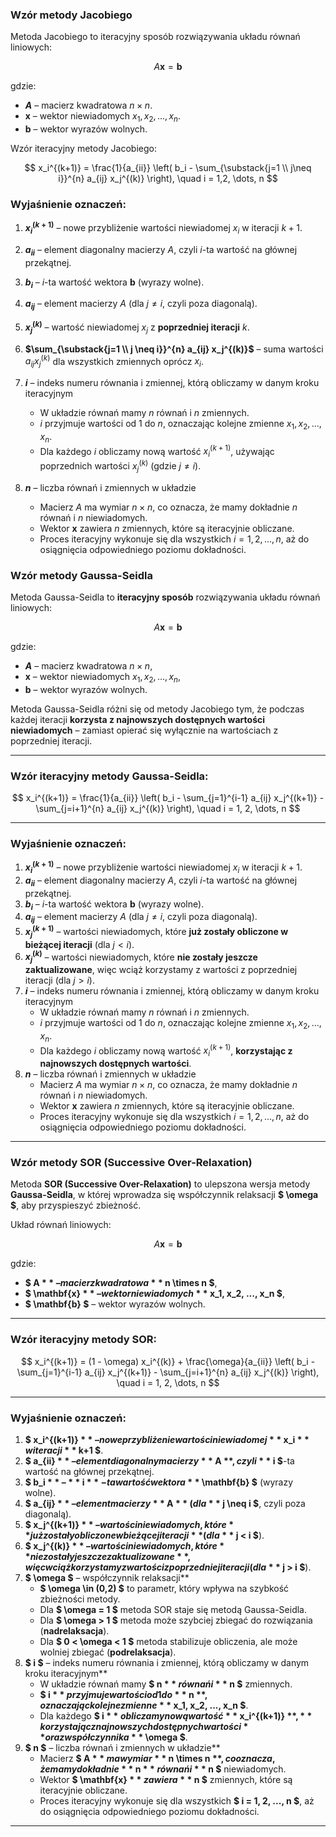  
### **Wzór metody Jacobiego**
Metoda Jacobiego to iteracyjny sposób rozwiązywania układu równań liniowych:

$$
A \mathbf{x} = \mathbf{b}
$$

gdzie:
- **$A$** – macierz kwadratowa $n \times n$.
- **$\mathbf{x}$** – wektor niewiadomych $x_1, x_2, ..., x_n$.
- **$\mathbf{b}$** – wektor wyrazów wolnych.

Wzór iteracyjny metody Jacobiego:

$$
x_i^{(k+1)} = \frac{1}{a_{ii}} \left( b_i - \sum_{\substack{j=1 \\ j\neq i}}^{n} a_{ij} x_j^{(k)} \right), \quad i = 1,2, \dots, n
$$

### **Wyjaśnienie oznaczeń:**
1. **$x_i^{(k+1)}$** – nowe przybliżenie wartości niewiadomej $x_i$ w iteracji $k+1$.


2. **$a_{ii}$** – element diagonalny macierzy $A$, czyli $i$-ta wartość na głównej przekątnej.  
3. **$b_i$** – $i$-ta wartość wektora $\mathbf{b}$ (wyrazy wolne).  
4. **$a_{ij}$** – element macierzy $A$ (dla $j \neq i$, czyli poza diagonalą).  
5. **$x_j^{(k)}$** – wartość niewiadomej $x_j$ z **poprzedniej iteracji** $k$.  
6. **$\sum_{\substack{j=1 \\ j \neq i}}^{n} a_{ij} x_j^{(k)}$** – suma wartości $a_{ij} x_j^{(k)}$ dla wszystkich zmiennych oprócz $x_i$.  
7. **$i$** – indeks numeru równania i zmiennej, którą obliczamy w danym kroku iteracyjnym  
   - W układzie równań mamy $n$ równań i $n$ zmiennych.  
   - $i$ przyjmuje wartości od 1 do $n$, oznaczając kolejne zmienne $x_1, x_2, ..., x_n$.  
   - Dla każdego $i$ obliczamy nową wartość $x_i^{(k+1)}$, używając poprzednich wartości $x_j^{(k)}$ (gdzie $j \neq i$).  
8. **$n$** – liczba równań i zmiennych w układzie  
   - Macierz $A$ ma wymiar $n \times n$, co oznacza, że mamy dokładnie $n$ równań i $n$ niewiadomych.  
   - Wektor $\mathbf{x}$ zawiera $n$ zmiennych, które są iteracyjnie obliczane.  
   - Proces iteracyjny wykonuje się dla wszystkich $i = 1, 2, ..., n$, aż do osiągnięcia odpowiedniego poziomu dokładności.





### **Wzór metody Gaussa-Seidla**  
Metoda Gaussa-Seidla to **iteracyjny sposób** rozwiązywania układu równań liniowych:

$$
A \mathbf{x} = \mathbf{b}
$$

gdzie:
- **$A$** – macierz kwadratowa $n \times n$,
- **$\mathbf{x}$** – wektor niewiadomych $x_1, x_2, ..., x_n$,
- **$\mathbf{b}$** – wektor wyrazów wolnych.


Metoda Gaussa-Seidla różni się od metody Jacobiego tym, że podczas każdej iteracji **korzysta z najnowszych dostępnych wartości niewiadomych** – zamiast opierać się wyłącznie na wartościach z poprzedniej iteracji.

---

### **Wzór iteracyjny metody Gaussa-Seidla:**
$$
x_i^{(k+1)} = \frac{1}{a_{ii}} \left( b_i - \sum_{j=1}^{i-1} a_{ij} x_j^{(k+1)} - \sum_{j=i+1}^{n} a_{ij} x_j^{(k)} \right), \quad i = 1, 2, \dots, n
$$

---

 
### **Wyjaśnienie oznaczeń:**
1. **$x_i^{(k+1)}$** – nowe przybliżenie wartości niewiadomej $x_i$ w iteracji $k+1$.
2. **$a_{ii}$** – element diagonalny macierzy $A$, czyli $i$-ta wartość na głównej przekątnej.
3. **$b_i$** – $i$-ta wartość wektora $\mathbf{b}$ (wyrazy wolne).
4. **$a_{ij}$** – element macierzy $A$ (dla $j \neq i$, czyli poza diagonalą).
5. **$x_j^{(k+1)}$** – wartości niewiadomych, które **już zostały obliczone w bieżącej iteracji** (dla $j < i$).
6. **$x_j^{(k)}$** – wartości niewiadomych, które **nie zostały jeszcze zaktualizowane**, więc wciąż korzystamy z wartości z poprzedniej iteracji (dla $j > i$).
7. **$i$** – indeks numeru równania i zmiennej, którą obliczamy w danym kroku iteracyjnym
   - W układzie równań mamy $n$ równań i $n$ zmiennych.
   - $i$ przyjmuje wartości od 1 do $n$, oznaczając kolejne zmienne $x_1, x_2, ..., x_n$.
   - Dla każdego $i$ obliczamy nową wartość $x_i^{(k+1)}$, **korzystając z najnowszych dostępnych wartości**.
8. **$n$** – liczba równań i zmiennych w układzie
   - Macierz $A$ ma wymiar $n \times n$, co oznacza, że mamy dokładnie $n$ równań i $n$ niewiadomych.
   - Wektor $\mathbf{x}$ zawiera $n$ zmiennych, które są iteracyjnie obliczane.
   - Proces iteracyjny wykonuje się dla wszystkich $i = 1, 2, ..., n$, aż do osiągnięcia odpowiedniego poziomu dokładności.


---


### **Wzór metody SOR (Successive Over-Relaxation)**  
Metoda **SOR (Successive Over-Relaxation)** to ulepszona wersja metody **Gaussa-Seidla**, w której wprowadza się współczynnik relaksacji **$ \omega $**, aby przyspieszyć zbieżność.

Układ równań liniowych:

$$
A \mathbf{x} = \mathbf{b}
$$

gdzie:
- **$ A $** – macierz kwadratowa **$ n \times n $**,
- **$ \mathbf{x} $** – wektor niewiadomych **$ x_1, x_2, ..., x_n $**,
- **$ \mathbf{b} $** – wektor wyrazów wolnych.

---

### **Wzór iteracyjny metody SOR:**
$$
x_i^{(k+1)} = (1 - \omega) x_i^{(k)} + \frac{\omega}{a_{ii}} \left( b_i - \sum_{j=1}^{i-1} a_{ij} x_j^{(k+1)} - \sum_{j=i+1}^{n} a_{ij} x_j^{(k)} \right), \quad i = 1, 2, \dots, n
$$


---

### **Wyjaśnienie oznaczeń:**
1. **$ x_i^{(k+1)} $** – nowe przybliżenie wartości niewiadomej **$ x_i $** w iteracji **$ k+1 $**.
2. **$ a_{ii} $** – element diagonalny macierzy **$ A $**, czyli **$ i $**-ta wartość na głównej przekątnej.
3. **$ b_i $** – **$ i $**-ta wartość wektora **$ \mathbf{b} $** (wyrazy wolne).
4. **$ a_{ij} $** – element macierzy **$ A $** (dla **$ j \neq i $**, czyli poza diagonalą).
5. **$ x_j^{(k+1)} $** – wartości niewiadomych, które **już zostały obliczone w bieżącej iteracji** (dla **$ j < i $**).
6. **$ x_j^{(k)} $** – wartości niewiadomych, które **nie zostały jeszcze zaktualizowane**, więc wciąż korzystamy z wartości z poprzedniej iteracji (dla **$ j > i $**).
7. **$ \omega $** – współczynnik relaksacji**
   - **$ \omega \in (0,2) $** to parametr, który wpływa na szybkość zbieżności metody.
   - Dla **$ \omega = 1 $** metoda SOR staje się metodą Gaussa-Seidla.
   - Dla **$ \omega > 1 $** metoda może szybciej zbiegać do rozwiązania (**nadrelaksacja**).
   - Dla **$ 0 < \omega < 1 $** metoda stabilizuje obliczenia, ale może wolniej zbiegać (**podrelaksacja**).
8. **$ i $** – indeks numeru równania i zmiennej, którą obliczamy w danym kroku iteracyjnym**
   - W układzie równań mamy **$ n $** równań i **$ n $** zmiennych.
   - **$ i $** przyjmuje wartości od 1 do **$ n $**, oznaczając kolejne zmienne **$ x_1, x_2, ..., x_n $**.
   - Dla każdego **$ i $** obliczamy nową wartość **$ x_i^{(k+1)} $**, **korzystając z najnowszych dostępnych wartości** oraz współczynnika **$ \omega $**.
9. **$ n $** – liczba równań i zmiennych w układzie**
   - Macierz **$ A $** ma wymiar **$ n \times n $**, co oznacza, że mamy dokładnie **$ n $** równań i **$ n $** niewiadomych.
   - Wektor **$ \mathbf{x} $** zawiera **$ n $** zmiennych, które są iteracyjnie obliczane.
   - Proces iteracyjny wykonuje się dla wszystkich **$ i = 1, 2, ..., n $**, aż do osiągnięcia odpowiedniego poziomu dokładności.

---
